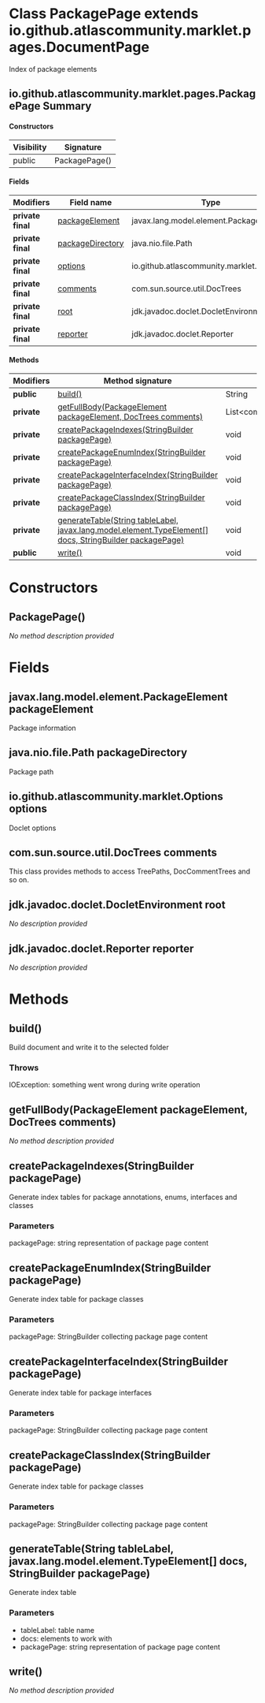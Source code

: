 Class PackagePage extends io.github.atlascommunity.marklet.pages.DocumentPage
=============================================================================
Index of package elements

io.github.atlascommunity.marklet.pages.PackagePage Summary
-------
#### Constructors
| Visibility | Signature     |
| ---------- | ------------- |
| public     | PackagePage() |
#### Fields
| Modifiers         | Field name                                                            | Type                                     |
| ----------------- | --------------------------------------------------------------------- | ---------------------------------------- |
| **private final** | [packageElement](#javaxlangmodelelementpackageelement-packageelement) | javax.lang.model.element.PackageElement  |
| **private final** | [packageDirectory](#javaniofilepath-packagedirectory)                 | java.nio.file.Path                       |
| **private final** | [options](#iogithubatlascommunitymarkletoptions-options)              | io.github.atlascommunity.marklet.Options |
| **private final** | [comments](#comsunsourceutildoctrees-comments)                        | com.sun.source.util.DocTrees             |
| **private final** | [root](#jdkjavadocdocletdocletenvironment-root)                       | jdk.javadoc.doclet.DocletEnvironment     |
| **private final** | [reporter](#jdkjavadocdocletreporter-reporter)                        | jdk.javadoc.doclet.Reporter              |
#### Methods
| Modifiers   | Method signature                                                                                                                                                                                            | Return type                          |
| ----------- | ----------------------------------------------------------------------------------------------------------------------------------------------------------------------------------------------------------- | ------------------------------------ |
| **public**  | [build()](#build)                                                                                                                                                                                           | String                               |
| **private** | [getFullBody(PackageElement packageElement, DocTrees comments)](#getfullbodypackageelement-packageelement-doctrees-comments)                                                                                | List<com.sun.source.doctree.DocTree> |
| **private** | [createPackageIndexes(StringBuilder packagePage)](#createpackageindexesstringbuilder-packagepage)                                                                                                           | void                                 |
| **private** | [createPackageEnumIndex(StringBuilder packagePage)](#createpackageenumindexstringbuilder-packagepage)                                                                                                       | void                                 |
| **private** | [createPackageInterfaceIndex(StringBuilder packagePage)](#createpackageinterfaceindexstringbuilder-packagepage)                                                                                             | void                                 |
| **private** | [createPackageClassIndex(StringBuilder packagePage)](#createpackageclassindexstringbuilder-packagepage)                                                                                                     | void                                 |
| **private** | [generateTable(String tableLabel, javax.lang.model.element.TypeElement[] docs, StringBuilder packagePage)](#generatetablestring-tablelabel-javaxlangmodelelementtypeelement-docs-stringbuilder-packagepage) | void                                 |
| **public**  | [write()](#write)                                                                                                                                                                                           | void                                 |

Constructors
============
PackagePage()
-------------
*No method description provided*


Fields
======
javax.lang.model.element.PackageElement packageElement
------------------------------------------------------
Package information


java.nio.file.Path packageDirectory
-----------------------------------
Package path


io.github.atlascommunity.marklet.Options options
------------------------------------------------
Doclet options


com.sun.source.util.DocTrees comments
-------------------------------------
This class provides methods to access TreePaths, DocCommentTrees and so on.


jdk.javadoc.doclet.DocletEnvironment root
-----------------------------------------
*No description provided*


jdk.javadoc.doclet.Reporter reporter
------------------------------------
*No description provided*


Methods
=======
build()
-------
Build document and write it to the selected folder

### Throws

IOException: something went wrong during write operation


getFullBody(PackageElement packageElement, DocTrees comments)
-------------------------------------------------------------
*No method description provided*


createPackageIndexes(StringBuilder packagePage)
-----------------------------------------------
Generate index tables for package annotations, enums, interfaces and classes

### Parameters

packagePage: string representation of package page content


createPackageEnumIndex(StringBuilder packagePage)
-------------------------------------------------
Generate index table for package classes

### Parameters

packagePage: StringBuilder collecting package page content


createPackageInterfaceIndex(StringBuilder packagePage)
------------------------------------------------------
Generate index table for package interfaces

### Parameters

packagePage: StringBuilder collecting package page content


createPackageClassIndex(StringBuilder packagePage)
--------------------------------------------------
Generate index table for package classes

### Parameters

packagePage: StringBuilder collecting package page content


generateTable(String tableLabel, javax.lang.model.element.TypeElement[] docs, StringBuilder packagePage)
--------------------------------------------------------------------------------------------------------
Generate index table

### Parameters

- tableLabel: table name
- docs: elements to work with
- packagePage: string representation of package page content



write()
-------
*No method description provided*


